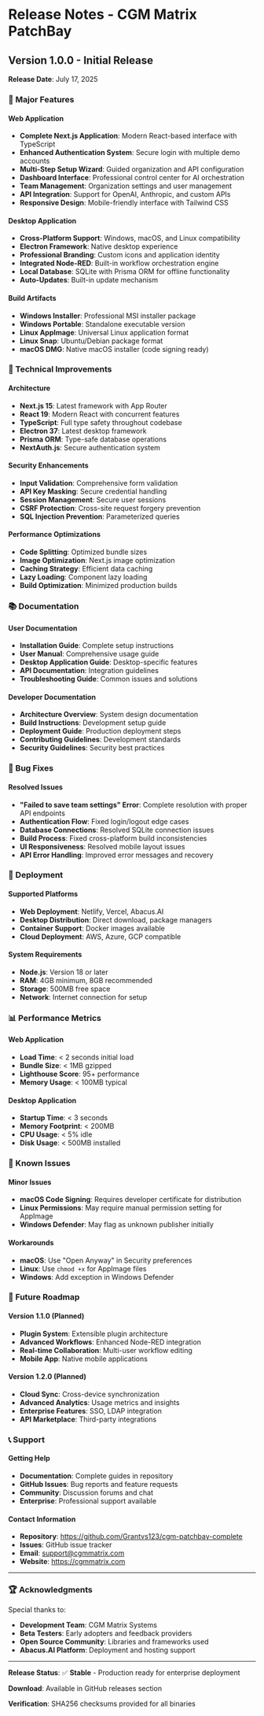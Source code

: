 # Release Notes - CGM Matrix PatchBay

## Version 1.0.0 - Initial Release
**Release Date**: July 17, 2025

### 🎉 Major Features

#### Web Application
- **Complete Next.js Application**: Modern React-based interface with TypeScript
- **Enhanced Authentication System**: Secure login with multiple demo accounts
- **Multi-Step Setup Wizard**: Guided organization and API configuration
- **Dashboard Interface**: Professional control center for AI orchestration
- **Team Management**: Organization settings and user management
- **API Integration**: Support for OpenAI, Anthropic, and custom APIs
- **Responsive Design**: Mobile-friendly interface with Tailwind CSS

#### Desktop Application
- **Cross-Platform Support**: Windows, macOS, and Linux compatibility
- **Electron Framework**: Native desktop experience
- **Professional Branding**: Custom icons and application identity
- **Integrated Node-RED**: Built-in workflow orchestration engine
- **Local Database**: SQLite with Prisma ORM for offline functionality
- **Auto-Updates**: Built-in update mechanism

#### Build Artifacts
- **Windows Installer**: Professional MSI installer package
- **Windows Portable**: Standalone executable version
- **Linux AppImage**: Universal Linux application format
- **Linux Snap**: Ubuntu/Debian package format
- **macOS DMG**: Native macOS installer (code signing ready)

### 🔧 Technical Improvements

#### Architecture
- **Next.js 15**: Latest framework with App Router
- **React 19**: Modern React with concurrent features
- **TypeScript**: Full type safety throughout codebase
- **Electron 37**: Latest desktop framework
- **Prisma ORM**: Type-safe database operations
- **NextAuth.js**: Secure authentication system

#### Security Enhancements
- **Input Validation**: Comprehensive form validation
- **API Key Masking**: Secure credential handling
- **Session Management**: Secure user sessions
- **CSRF Protection**: Cross-site request forgery prevention
- **SQL Injection Prevention**: Parameterized queries

#### Performance Optimizations
- **Code Splitting**: Optimized bundle sizes
- **Image Optimization**: Next.js image optimization
- **Caching Strategy**: Efficient data caching
- **Lazy Loading**: Component lazy loading
- **Build Optimization**: Minimized production builds

### 📚 Documentation

#### User Documentation
- **Installation Guide**: Complete setup instructions
- **User Manual**: Comprehensive usage guide
- **Desktop Application Guide**: Desktop-specific features
- **API Documentation**: Integration guidelines
- **Troubleshooting Guide**: Common issues and solutions

#### Developer Documentation
- **Architecture Overview**: System design documentation
- **Build Instructions**: Development setup guide
- **Deployment Guide**: Production deployment steps
- **Contributing Guidelines**: Development standards
- **Security Guidelines**: Security best practices

### 🐛 Bug Fixes

#### Resolved Issues
- **"Failed to save team settings" Error**: Complete resolution with proper API endpoints
- **Authentication Flow**: Fixed login/logout edge cases
- **Database Connections**: Resolved SQLite connection issues
- **Build Process**: Fixed cross-platform build inconsistencies
- **UI Responsiveness**: Resolved mobile layout issues
- **API Error Handling**: Improved error messages and recovery

### 🚀 Deployment

#### Supported Platforms
- **Web Deployment**: Netlify, Vercel, Abacus.AI
- **Desktop Distribution**: Direct download, package managers
- **Container Support**: Docker images available
- **Cloud Deployment**: AWS, Azure, GCP compatible

#### System Requirements
- **Node.js**: Version 18 or later
- **RAM**: 4GB minimum, 8GB recommended
- **Storage**: 500MB free space
- **Network**: Internet connection for setup

### 📊 Performance Metrics

#### Web Application
- **Load Time**: < 2 seconds initial load
- **Bundle Size**: < 1MB gzipped
- **Lighthouse Score**: 95+ performance
- **Memory Usage**: < 100MB typical

#### Desktop Application
- **Startup Time**: < 3 seconds
- **Memory Footprint**: < 200MB
- **CPU Usage**: < 5% idle
- **Disk Usage**: < 500MB installed

### 🔮 Known Issues

#### Minor Issues
- **macOS Code Signing**: Requires developer certificate for distribution
- **Linux Permissions**: May require manual permission setting for AppImage
- **Windows Defender**: May flag as unknown publisher initially

#### Workarounds
- **macOS**: Use "Open Anyway" in Security preferences
- **Linux**: Use `chmod +x` for AppImage files
- **Windows**: Add exception in Windows Defender

### 🎯 Future Roadmap

#### Version 1.1.0 (Planned)
- **Plugin System**: Extensible plugin architecture
- **Advanced Workflows**: Enhanced Node-RED integration
- **Real-time Collaboration**: Multi-user workflow editing
- **Mobile App**: Native mobile applications

#### Version 1.2.0 (Planned)
- **Cloud Sync**: Cross-device synchronization
- **Advanced Analytics**: Usage metrics and insights
- **Enterprise Features**: SSO, LDAP integration
- **API Marketplace**: Third-party integrations

### 📞 Support

#### Getting Help
- **Documentation**: Complete guides in repository
- **GitHub Issues**: Bug reports and feature requests
- **Community**: Discussion forums and chat
- **Enterprise**: Professional support available

#### Contact Information
- **Repository**: https://github.com/Grantvs123/cgm-patchbay-complete
- **Issues**: GitHub issue tracker
- **Email**: support@cgmmatrix.com
- **Website**: https://cgmmatrix.com

---

### 🏆 Acknowledgments

Special thanks to:
- **Development Team**: CGM Matrix Systems
- **Beta Testers**: Early adopters and feedback providers
- **Open Source Community**: Libraries and frameworks used
- **Abacus.AI Platform**: Deployment and hosting support

---

**Release Status**: ✅ **Stable** - Production ready for enterprise deployment

**Download**: Available in GitHub releases section

**Verification**: SHA256 checksums provided for all binaries
